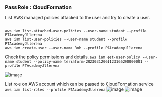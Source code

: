 ### Pass Role : CloudFormation

List AWS managed policies attached to the user and try to create a user.
```

aws iam list-attached-user-policies --user-name student --profile PTAcademyJllerena
aws iam list-user-policies --user-name student --profile PTAcademyJllerena
aws iam create-user --user-name Bob --profile PTAcademyJllerena

```

Check the policy permissions and details. `aws iam get-user-policy --user-name student --policy-name terraform-20230312061123165200000001 --profile PTAcademyJllerena`

![image](https://user-images.githubusercontent.com/46797181/224528133-2890d298-7c22-4515-9da6-88601bb81feb.png)

List role on AWS account which can be passed to CloudFormation service `aws iam list-roles --profile PTAcademyJllerena`
![image](https://user-images.githubusercontent.com/46797181/224528240-63cd8c63-2790-4d56-bd90-5da567ac4805.png)
![image](https://user-images.githubusercontent.com/46797181/224528273-bc25821f-d474-46a5-800a-f23c3d3b6c07.png)

